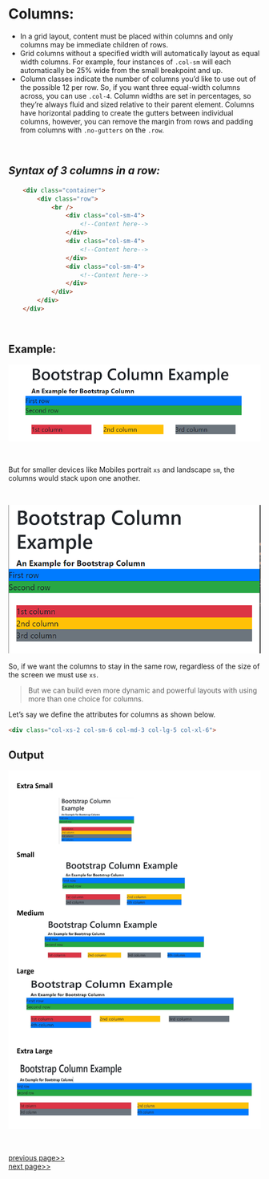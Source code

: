 # Columns:
* In a grid layout, content must be placed within columns and only columns may be immediate children of rows.
* Grid columns without a specified width will automatically layout as equal width columns. For example, four instances of ```.col-sm``` will each automatically be 25% wide from the small breakpoint and up.
* Column classes indicate the number of columns you’d like to use out of the possible 12 per row. So, if you want three equal-width columns across, you can use ```.col-4```.
Column widths are set in percentages, so they’re always fluid and sized relative to their parent element.
Columns have horizontal padding to create the gutters between individual columns, however, you can remove the margin from rows and padding from columns with ```.no-gutters``` on the ```.row```.

<br />

## _**Syntax of 3 columns in a row:**_
```html
	<div class="container">
		<div class="row">
			<br />
				<div class="col-sm-4">
					<!--Content here-->
				</div>
				<div class="col-sm-4">
					<!--Content here-->
				</div>
				<div class="col-sm-4">
				    <!--Content here-->
				</div>
			</div>
		</div>
	</div>
```
<br />

## Example:
![image](../../img/columns.png)

<br />

But for smaller devices like Mobiles portrait ```xs``` and landscape ```sm```, the columns would stack upon one another.

<br/>

![image](../../img/stackedcolumns.png)


 So, if we want the columns to stay in the same row, regardless of the size of the screen we must use ```xs```.
>But we can build even more dynamic and powerful layouts with using more than one choice for columns. 

Let’s say we define the attributes for columns as shown below.
```html
<div class="col-xs-2 col-sm-6 col-md-3 col-lg-5 col-xl-6">
```
## Output
![colsize](../../img/columnsize_page.jpg)

<br /> 

[previous page>>](Rows.md)       <br /> 
[next page>>](Columns.md)